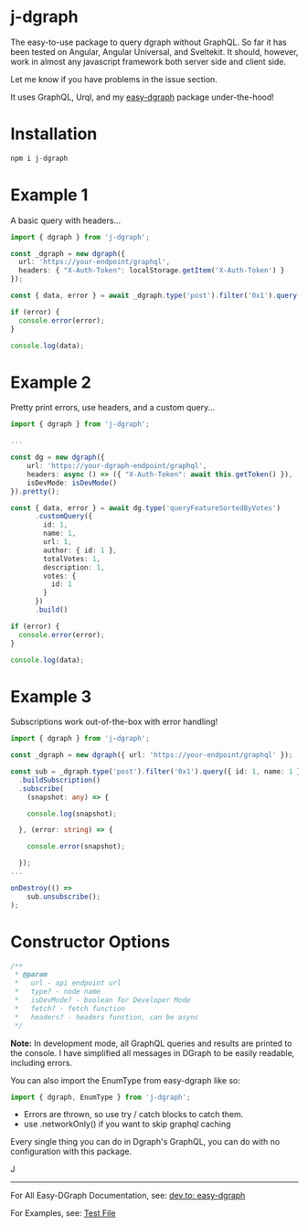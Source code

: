 # j-dgraph

The easy-to-use package to query dgraph without GraphQL.  So far it has been tested on Angular, Angular Universal, and Sveltekit.  It should, however, work in almost any javascript framework both server side and client side. 

Let me know if you have problems in the issue section.

It uses GraphQL, Urql, and my [easy-dgraph](https://github.com/jdgamble555/easy-dgraph) package under-the-hood!

# Installation

```typescript
npm i j-dgraph
```

# Example 1

A basic query with headers...

```typescript
import { dgraph } from 'j-dgraph';

const _dgraph = new dgraph({ 
  url: 'https://your-endpoint/graphql', 
  headers: { "X-Auth-Token": localStorage.getItem('X-Auth-Token') }
});

const { data, error } = await _dgraph.type('post').filter('0x1').query({ id: 1, name: 1 }).build();

if (error) {
  console.error(error);
}

console.log(data);
```

# Example 2

Pretty print errors, use headers, and a custom query...

```typescript
import { dgraph } from 'j-dgraph';

...

const dg = new dgraph({
    url: 'https://your-dgraph-endpoint/graphql',
    headers: async () => ({ "X-Auth-Token": await this.getToken() }),
    isDevMode: isDevMode()
}).pretty();

const { data, error } = await dg.type('queryFeatureSortedByVotes')
      .customQuery({
        id: 1,
        name: 1,
        url: 1,
        author: { id: 1 },
        totalVotes: 1,
        description: 1,
        votes: {
          id: 1
        }
      })
      .build()

if (error) {
  console.error(error);
}

console.log(data);
```

# Example 3

Subscriptions work out-of-the-box with error handling!

```typescript
import { dgraph } from 'j-dgraph';

const _dgraph = new dgraph({ url: 'https://your-endpoint/graphql' });

const sub = _dgraph.type('post').filter('0x1').query({ id: 1, name: 1 })
  .buildSubscription()
  .subscribe(
    (snapshot: any) => {

    console.log(snapshot);

  }, (error: string) => {

    console.error(snapshot);

  });
...

onDestroy(() => 
    sub.unsubscribe();
);

```

# Constructor Options

```typescript
/**
 * @param 
 *   url - api endpoint url
 *   type? - node name
 *   isDevMode? - boolean for Developer Mode
 *   fetch? - fetch function
 *   headers? - headers function, can be async
 */
```

**Note:** In development mode, all GraphQL queries and results are printed to the console.  I have simplified all messages in DGraph to be easily readable, including errors.

You can also import the EnumType from easy-dgraph like so:

```typescript
import { dgraph, EnumType } from 'j-dgraph';
```

- Errors are thrown, so use try / catch blocks to catch them.
- use .networkOnly() if you want to skip graphql caching

Every single thing you can do in Dgraph's GraphQL, you can do with no configuration with this package.

J
________

For All Easy-DGraph Documentation, see: [dev.to: easy-dgraph](https://dev.to/jdgamble555/easy-dgraph-create-dgraph-graphql-on-the-fly-10bm)

For Examples, see: [Test File](https://github.com/jdgamble555/easy-dgraph/blob/master/src/lib/easy-dgraph.test.ts)
